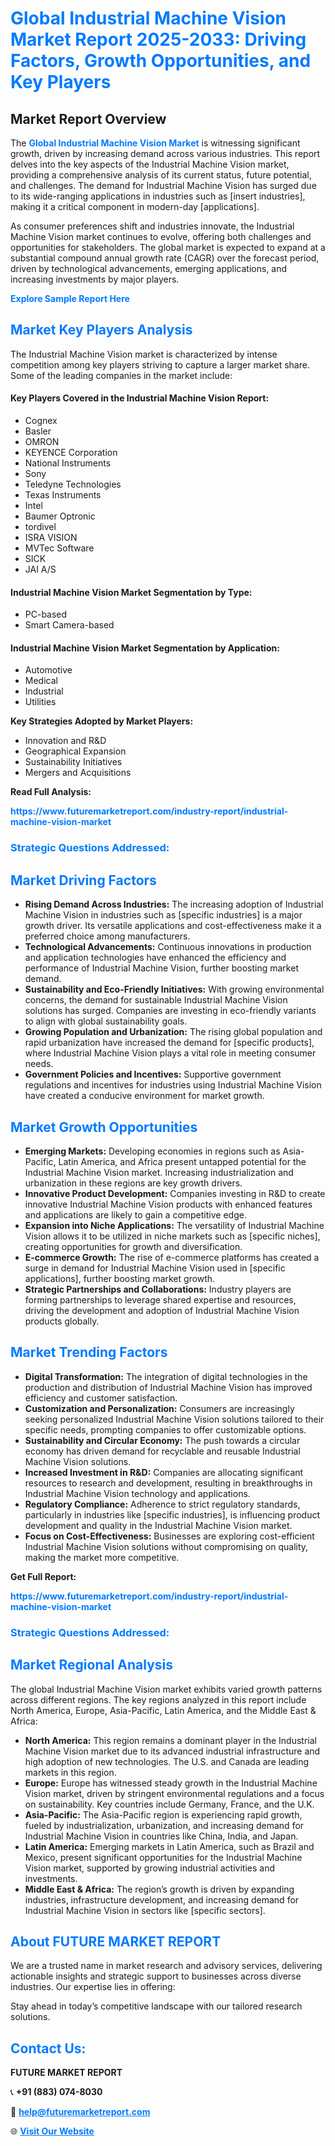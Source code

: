 <h1 style="color: #007BFF;">Global Industrial Machine Vision Market Report 2025-2033: Driving Factors, Growth Opportunities, and Key Players</h1>

<section id="overview">
<h2>Market Report Overview</h2>
<p>The <a href="https://www.futuremarketreport.com/industry-report/industrial-machine-vision-market" style="color: #007BFF; text-decoration: none;"><strong>Global Industrial Machine Vision Market</strong></a> is witnessing significant growth, driven by increasing demand across various industries. This report delves into the key aspects of the Industrial Machine Vision market, providing a comprehensive analysis of its current status, future potential, and challenges. The demand for Industrial Machine Vision has surged due to its wide-ranging applications in industries such as [insert industries], making it a critical component in modern-day [applications].</p>
<p>As consumer preferences shift and industries innovate, the Industrial Machine Vision market continues to evolve, offering both challenges and opportunities for stakeholders. The global market is expected to expand at a substantial compound annual growth rate (CAGR) over the forecast period, driven by technological advancements, emerging applications, and increasing investments by major players.</p>
</section>

<section id="overview">
<p><a href="https://www.futuremarketreport.com/request-sample/reportId=56499" style="color: #007BFF; text-decoration: none;"><strong>Explore Sample Report Here</strong></a></p>
</section>

<section id="key-players">
<h2 style="color: #007BFF;">Market Key Players Analysis</h2>
<p>The Industrial Machine Vision market is characterized by intense competition among key players striving to capture a larger market share. Some of the leading companies in the market include:</p>
<h4>Key Players Covered in the Industrial Machine Vision Report:</h4>
<ul><li>Cognex</li><li>Basler</li><li>OMRON</li><li>KEYENCE Corporation</li><li>National Instruments</li><li>Sony</li><li>Teledyne Technologies</li><li>Texas Instruments</li><li>Intel</li><li>Baumer Optronic</li><li>tordivel</li><li>ISRA VISION</li><li>MVTec Software</li><li>SICK</li><li>JAI A/S</li></ul>
<h4>Industrial Machine Vision Market Segmentation by Type:</h4>
<ul><li>PC-based</li><li>Smart Camera-based</li></ul>

<h4>Industrial Machine Vision Market Segmentation by Application:</h4>
<ul><li>Automotive</li><li>Medical</li><li>Industrial</li><li>Utilities</li></ul>
<p><strong>Key Strategies Adopted by Market Players:</strong></p>
<ul>
<li>Innovation and R&D</li>
<li>Geographical Expansion</li>
<li>Sustainability Initiatives</li>
<li>Mergers and Acquisitions</li>
</ul>
</section>

<section>
<p><strong>Read Full Analysis: </strong></p><a href="https://www.futuremarketreport.com/industry-report/industrial-machine-vision-market" style="color: #007BFF; text-decoration: none;"><strong>https://www.futuremarketreport.com/industry-report/industrial-machine-vision-market</strong></a>
<h3 style="color: #007BFF;">Strategic Questions Addressed:</h3>
</section>

<section id="driving-factors">
<h2 style="color: #007BFF;">Market Driving Factors</h2>
<ul>
<li><strong>Rising Demand Across Industries:</strong> The increasing adoption of Industrial Machine Vision in industries such as [specific industries] is a major growth driver. Its versatile applications and cost-effectiveness make it a preferred choice among manufacturers.</li>
<li><strong>Technological Advancements:</strong> Continuous innovations in production and application technologies have enhanced the efficiency and performance of Industrial Machine Vision, further boosting market demand.</li>
<li><strong>Sustainability and Eco-Friendly Initiatives:</strong> With growing environmental concerns, the demand for sustainable Industrial Machine Vision solutions has surged. Companies are investing in eco-friendly variants to align with global sustainability goals.</li>
<li><strong>Growing Population and Urbanization:</strong> The rising global population and rapid urbanization have increased the demand for [specific products], where Industrial Machine Vision plays a vital role in meeting consumer needs.</li>
<li><strong>Government Policies and Incentives:</strong> Supportive government regulations and incentives for industries using Industrial Machine Vision have created a conducive environment for market growth.</li>
</ul>
</section>

<section id="growth-opportunities">
<h2 style="color: #007BFF;">Market Growth Opportunities</h2>
<ul>
<li><strong>Emerging Markets:</strong> Developing economies in regions such as Asia-Pacific, Latin America, and Africa present untapped potential for the Industrial Machine Vision market. Increasing industrialization and urbanization in these regions are key growth drivers.</li>
<li><strong>Innovative Product Development:</strong> Companies investing in R&D to create innovative Industrial Machine Vision products with enhanced features and applications are likely to gain a competitive edge.</li>
<li><strong>Expansion into Niche Applications:</strong> The versatility of Industrial Machine Vision allows it to be utilized in niche markets such as [specific niches], creating opportunities for growth and diversification.</li>
<li><strong>E-commerce Growth:</strong> The rise of e-commerce platforms has created a surge in demand for Industrial Machine Vision used in [specific applications], further boosting market growth.</li>
<li><strong>Strategic Partnerships and Collaborations:</strong> Industry players are forming partnerships to leverage shared expertise and resources, driving the development and adoption of Industrial Machine Vision products globally.</li>
</ul>
</section>

<section id="trending-factors">
<h2 style="color: #007BFF;">Market Trending Factors</h2>
<ul>
<li><strong>Digital Transformation:</strong> The integration of digital technologies in the production and distribution of Industrial Machine Vision has improved efficiency and customer satisfaction.</li>
<li><strong>Customization and Personalization:</strong> Consumers are increasingly seeking personalized Industrial Machine Vision solutions tailored to their specific needs, prompting companies to offer customizable options.</li>
<li><strong>Sustainability and Circular Economy:</strong> The push towards a circular economy has driven demand for recyclable and reusable Industrial Machine Vision solutions.</li>
<li><strong>Increased Investment in R&D:</strong> Companies are allocating significant resources to research and development, resulting in breakthroughs in Industrial Machine Vision technology and applications.</li>
<li><strong>Regulatory Compliance:</strong> Adherence to strict regulatory standards, particularly in industries like [specific industries], is influencing product development and quality in the Industrial Machine Vision market.</li>
<li><strong>Focus on Cost-Effectiveness:</strong> Businesses are exploring cost-efficient Industrial Machine Vision solutions without compromising on quality, making the market more competitive.</li>
</ul>
</section>

<section>
<p><strong>Get Full Report: </strong></p><a href="https://www.futuremarketreport.com/industry-report/industrial-machine-vision-market" style="color: #007BFF; text-decoration: none;"><strong>https://www.futuremarketreport.com/industry-report/industrial-machine-vision-market</strong></a>
<h3 style="color: #007BFF;">Strategic Questions Addressed:</h3>
</section>


<section id="regional-analysis">
<h2 style="color: #007BFF;">Market Regional Analysis</h2>
<p>The global Industrial Machine Vision market exhibits varied growth patterns across different regions. The key regions analyzed in this report include North America, Europe, Asia-Pacific, Latin America, and the Middle East & Africa:</p>
<ul>
<li><strong>North America:</strong> This region remains a dominant player in the Industrial Machine Vision market due to its advanced industrial infrastructure and high adoption of new technologies. The U.S. and Canada are leading markets in this region.</li>
<li><strong>Europe:</strong> Europe has witnessed steady growth in the Industrial Machine Vision market, driven by stringent environmental regulations and a focus on sustainability. Key countries include Germany, France, and the U.K.</li>
<li><strong>Asia-Pacific:</strong> The Asia-Pacific region is experiencing rapid growth, fueled by industrialization, urbanization, and increasing demand for Industrial Machine Vision in countries like China, India, and Japan.</li>
<li><strong>Latin America:</strong> Emerging markets in Latin America, such as Brazil and Mexico, present significant opportunities for the Industrial Machine Vision market, supported by growing industrial activities and investments.</li>
<li><strong>Middle East & Africa:</strong> The region’s growth is driven by expanding industries, infrastructure development, and increasing demand for Industrial Machine Vision in sectors like [specific sectors].</li>
</ul>
</section>

<footer>
<h2 style="color: #007BFF;">About FUTURE MARKET REPORT</h2>
<p>We are a trusted name in market research and advisory services, delivering actionable insights and strategic support to businesses across diverse industries. Our expertise lies in offering:</p>

<p>Stay ahead in today’s competitive landscape with our tailored research solutions.</p>

<h2 style="color: #007BFF;">Contact Us:</h2>
<p><strong>FUTURE MARKET REPORT</strong></p>
<p>📞 <strong>+91 (883) 074-8030</strong></p>
<p>📧 <strong><a href="mailto:help@futuremarketreport.com" style="color: #007BFF;">help@futuremarketreport.com</a></strong></p>
<p>🌐 <strong><a href="https://www.futuremarketreport.com/" style="color: #007BFF;">Visit Our Website</a></strong></p>
</footer>